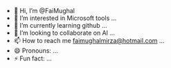 - 👋 Hi, I’m @FaiMughal
- 👀 I’m interested in Microsoft tools ...
- 🌱 I’m currently learning github ...
- 💞️ I’m looking to collaborate on Al  ...
- 📫 How to reach me <faimughalmirza@hotmail.com> ...
- 😄 Pronouns: ...
- ⚡ Fun fact: ...

<!---
FaiMughal/FaiMughal is a ✨ special ✨ repository because its `README.md` (this file) appears on your GitHub profile.
You can click the Preview link to take a look at your changes.
--->
